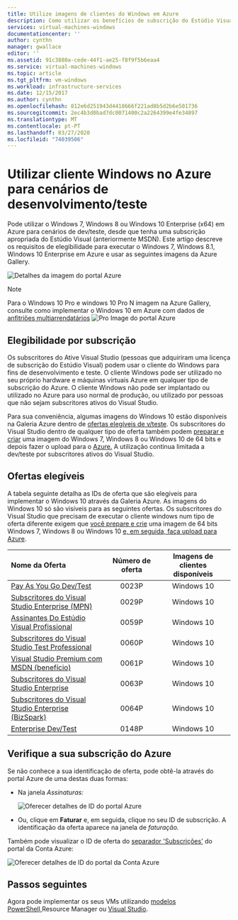 ```yaml
---
title: Utilize imagens de clientes do Windows em Azure
description: Como utilizar os benefícios de subscrição do Estúdio Visual para implementar o Windows 7, Windows 8 ou Windows 10 em Azure para cenários de dev/teste
services: virtual-machines-windows
documentationcenter: ''
author: cynthn
manager: gwallace
editor: ''
ms.assetid: 91c3880a-cede-44f1-ae25-f8f9f5b6eaa4
ms.service: virtual-machines-windows
ms.topic: article
ms.tgt_pltfrm: vm-windows
ms.workload: infrastructure-services
ms.date: 12/15/2017
ms.author: cynthn
ms.openlocfilehash: 812e6d251943d4418666f221ad8b5d2b6e501736
ms.sourcegitcommit: 2ec4b3d0bad7dc0071400c2a2264399e4fe34897
ms.translationtype: MT
ms.contentlocale: pt-PT
ms.lasthandoff: 03/27/2020
ms.locfileid: "74039506"
---
```

# <a name="use-windows-client-in-azure-for-devtest-scenarios"></a>Utilizar cliente Windows no Azure para cenários de desenvolvimento/teste
Pode utilizar o Windows 7, Windows 8 ou Windows 10 Enterprise (x64) em Azure para cenários de dev/teste, desde que tenha uma subscrição apropriada do Estúdio Visual (anteriormente MSDN). Este artigo descreve os requisitos de elegibilidade para executar o Windows 7, Windows 8.1, Windows 10 Enterprise em Azure e usar as seguintes imagens da Azure Gallery.

![Detalhes da imagem do portal Azure](./media/client-images/windows-client-msdn-images.png) 

> [!NOTE]
> Para o Windows 10 Pro e windows 10 Pro N imagem na Azure Gallery, consulte como implementar o Windows 10 em Azure com dados de [anfitriões multiarrendatários](windows-desktop-multitenant-hosting-deployment.md)
>![Pro Image do portal Azure](./media/client-images/windows-client-pro-images.png) 
>

## <a name="subscription-eligibility"></a>Elegibilidade por subscrição
Os subscritores do Ative Visual Studio (pessoas que adquiriram uma licença de subscrição do Estúdio Visual) podem usar o cliente do Windows para fins de desenvolvimento e teste. O cliente Windows pode ser utilizado no seu próprio hardware e máquinas virtuais Azure em qualquer tipo de subscrição do Azure. O cliente Windows não pode ser implantado ou utilizado no Azure para uso normal de produção, ou utilizado por pessoas que não sejam subscritores ativos do Visual Studio.

Para sua conveniência, algumas imagens do Windows 10 estão disponíveis na Galeria Azure dentro de [ofertas elegíveis de v/teste](#eligible-offers). Os subscritores do Visual Studio dentro de qualquer tipo de oferta também podem [preparar e criar](prepare-for-upload-vhd-image.md) uma imagem do Windows 7, Windows 8 ou Windows 10 de 64 bits e depois fazer o upload para o [Azure.](upload-generalized-managed.md) A utilização continua limitada a dev/teste por subscritores ativos do Visual Studio.

## <a name="eligible-offers"></a>Ofertas elegíveis
A tabela seguinte detalha as IDs de oferta que são elegíveis para implementar o Windows 10 através da Galeria Azure. As imagens do Windows 10 só são visíveis para as seguintes ofertas. Os subscritores do Visual Studio que precisam de executar o cliente windows num tipo de oferta diferente exigem que [você prepare e crie](prepare-for-upload-vhd-image.md) uma imagem de 64 bits Windows 7, Windows 8 ou Windows 10 [e, em seguida, faça upload para Azure](upload-generalized-managed.md).

| Nome da Oferta | Número de oferta | Imagens de clientes disponíveis |
|:--- |:---:|:---:|
| [Pay As You Go Dev/Test](https://azure.microsoft.com/offers/ms-azr-0023p/) |0023P |Windows 10 |
| [Subscritores do Visual Studio Enterprise (MPN)](https://azure.microsoft.com/offers/ms-azr-0029p/) |0029P |Windows 10 |
| [Assinantes Do Estúdio Visual Profissional](https://azure.microsoft.com/offers/ms-azr-0059p/) |0059P |Windows 10 |
| [Subscritores do Visual Studio Test Professional](https://azure.microsoft.com/offers/ms-azr-0060p/) |0060P |Windows 10 |
| [Visual Studio Premium com MSDN (benefício)](https://azure.microsoft.com/offers/ms-azr-0061p/) |0061P |Windows 10 |
| [Subscritores do Visual Studio Enterprise](https://azure.microsoft.com/offers/ms-azr-0063p/) |0063P |Windows 10 |
| [Subscritores do Visual Studio Enterprise (BizSpark)](https://azure.microsoft.com/offers/ms-azr-0064p/) |0064P |Windows 10 |
| [Enterprise Dev/Test](https://azure.microsoft.com/offers/ms-azr-0148p/) |0148P |Windows 10 |

## <a name="check-your-azure-subscription"></a>Verifique a sua subscrição do Azure
Se não conhece a sua identificação de oferta, pode obtê-la através do portal Azure de uma destas duas formas:  

- Na janela *Assinaturas:*

  ![Oferecer detalhes de ID do portal Azure](./media/client-images/offer-id-azure-portal.png) 

- Ou, clique em **Faturar** e, em seguida, clique no seu ID de subscrição. A identificação da oferta aparece na janela de *faturação.*

Também pode visualizar o ID de oferta do [separador 'Subscrições'](https://account.windowsazure.com/Subscriptions) do portal da Conta Azure:

![Oferecer detalhes de ID do portal da Conta Azure](./media/client-images/offer-id-azure-account-portal.png) 

## <a name="next-steps"></a>Passos seguintes
Agora pode implementar os seus VMs utilizando [modelos](ps-template.md) [PowerShell,](quick-create-powershell.md)Resource Manager ou [Visual Studio](../../vs-azure-tools-resource-groups-deployment-projects-create-deploy.md).

